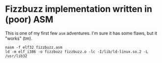# Fizzbuzz implementation written in (poor) ASM

This is one of my first few `asm` adventures.
I'm sure it has some flaws, but it "works" (tm).


```
nasm -f elf32 fizzbuzz.asm
ld -m elf_i386 -o fizzbuzz fizzbuzz.o -lc -I/lib/ld-linux.so.2 -L /usr/lib32
```
